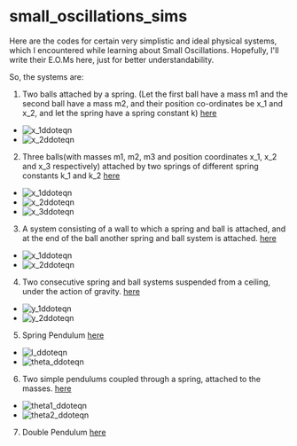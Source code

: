 # small_oscillations_sims

Here are the codes for certain very simplistic and ideal physical systems, which I encountered while learning about Small Oscillations. 
Hopefully, I'll write their E.O.Ms here, just for better understandability.

So, the systems are:
1. Two balls attached by a spring. (Let the first ball have a mass m1 and the second ball have a mass m2, and their position co-ordinates be x_1 and x_2, and let the spring have a spring constant k) [here](https://www.glowscript.org/#/user/p.b.ashish786/folder/onlysmalloscillations/program/2balls1spring)

- ![x_1ddoteqn](https://latex.codecogs.com/gif.latex?\ddot{x}_1=\dfrac{-k}{m_1}((x_1&space;-&space;x_{01})&space;-&space;(x_2-x_{02})))
- ![x_2ddoteqn](https://latex.codecogs.com/gif.latex?\ddot{x}_2=\dfrac{-k}{m_1}((x_2&space;-&space;x_{02})&space;-&space;(x_1-x_{01})))

2. Three balls(with masses m1, m2, m3 and position coordinates x_1, x_2 and x_3 respectively) attached by two springs of different spring constants k_1 and k_2 [here](https://www.glowscript.org/#/user/p.b.ashish786/folder/onlysmalloscillations/program/3balls2springs)

- ![x_1ddoteqn](https://latex.codecogs.com/gif.latex?\ddot{x}_1=\dfrac{-k_1}{m_1}((x_1-x_{01})&space;-&space;x_2))
- ![x_2ddoteqn](https://latex.codecogs.com/gif.latex?\ddot{x}_2=\dfrac{-k_1}{m_1}(x_2-(x_1-x_{01}))-\dfrac{k_2}{m_2}((x_2-x_{03})-x_3))
- ![x_3ddoteqn](https://latex.codecogs.com/gif.latex?\ddot{x}_3=\dfrac{-k_2}{m_3}(x_3-x_{03}-x_2))

3. A system consisting of a wall to which a spring and ball is attached, and at the end of the ball another spring and ball system is attached. [here](https://www.glowscript.org/#/user/p.b.ashish786/folder/onlysmalloscillations/program/wall2balls2springs)

- ![x_1ddoteqn](https://latex.codecogs.com/gif.latex?\ddot{x}_1=\dfrac{1}{m_1}[(k_2(x_2-x_{02})-(x_1-x_{01}))-(k_1&plus;k_2)(x_1-x_{01})])
- ![x_2ddoteqn](https://latex.codecogs.com/gif.latex?\ddot{x}_1=\dfrac{1}{m_2}[((x_1-x_{01})-(x_2-x_{02}))&plus;(x_1-x_{01})])

4. Two consecutive spring and ball systems suspended from a ceiling, under the action of gravity. [here](https://www.glowscript.org/#/user/p.b.ashish786/folder/onlysmalloscillations/program/hanging2balls2springs)

- ![y_1ddoteqn](https://latex.codecogs.com/gif.latex?\ddot{y}_1&space;=&space;\dfrac{1}{m_1}[(k_1(y_1-y_{01}))&plus;(k_2(y_2-(y_1&plus;y_{02}))-(y_1-y_{01}))-(m_1&space;&plus;m_2)g])
- ![y_2ddoteqn](https://latex.codecogs.com/gif.latex?\ddot{y}_2=\dfrac{-k_2}{m_2}(y_2-(y_1&plus;y_{02})-(y_1-y_{01}))-g)

5. Spring Pendulum [here](https://www.glowscript.org/#/user/p.b.ashish786/folder/onlysmalloscillations/program/springpendulum)

- ![l_ddoteqn](https://latex.codecogs.com/gif.latex?\ddot{l}=l\dot{\theta}^2&plus;g(1-cos\theta)-\dfrac{k}{m}(l-l_0))
- ![theta_ddoteqn](https://latex.codecogs.com/gif.latex?\ddot{\theta}=-\dfrac{g}{l}sin\theta-\dfrac{\dot{l}\dot{\theta}}{l})

6. Two simple pendulums coupled through a spring, attached to the masses. [here](https://www.glowscript.org/#/user/p.b.ashish786/folder/onlysmalloscillations/program/coupledpendulums)

- ![theta1_ddoteqn](https://latex.codecogs.com/gif.latex?\ddot{\theta}_1=-\dfrac{g}{l_1}&space;sin\theta_1-\dfrac{k}{m_1}cos\theta_1(sin\theta_1-\dfrac{l_2}{l_1}sin\theta_2)])
- ![theta2_ddoteqn](https://latex.codecogs.com/gif.latex?\ddot{\theta}_2=-m_2&space;\dfrac{g}{l_2}sin\theta_2&space;-&space;\dfrac{k}{m_2}cos\theta_2(sin\theta_2-\dfrac{l_1}{l_2}sin\theta_1))

7. Double Pendulum [here](https://www.glowscript.org/#/user/p.b.ashish786/folder/onlysmalloscillations/program/doublependulum)
